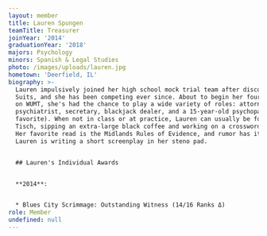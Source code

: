 ```yaml
---
layout: member
title: Lauren Spungen
teamTitle: Treasurer
joinYear: '2014'
graduationYear: '2018'
majors: Psychology
minors: Spanish & Legal Studies
photo: /images/uploads/lauren.jpg
hometown: 'Deerfield, IL'
biography: >-
  Lauren impulsively joined her high school mock trial team after discovering
  Suits, and she has been competing ever since. About to begin her fourth year
  on WUMT, she's had the chance to play a wide variety of roles: attorney,
  psychiatrist, secretary, blackjack dealer, and a 15-year-old psychopath (her
  favorite). When not in class or at practice, Lauren can usually be found in
  Tisch, sipping an extra-large black coffee and working on a crossword puzzle.
  Her favorite read is the Midlands Rules of Evidence, and rumor has it that
  Lauren is writing a short screenplay in her steno pad.


  ## Lauren's Individual Awards


  **2014**:


  * Blues City Scrimmage: Outstanding Witness (14/16 Ranks Δ)
role: Member
undefined: null
---
```






